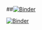 ##[![Binder](https://mybinder.org/badge_logo.svg)](https://mybinder.org/v2/gh/stevetsa/docker/70476143d22cf3736fdb6cc64894ace95de77a6a)

[![Binder](https://mybinder.org/badge_logo.svg)](https://mybinder.org/v2/gh/stevetsa/docker/master)
